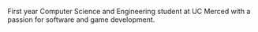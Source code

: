 First year Computer Science and Engineering student at UC Merced with a passion for software and game development. 
